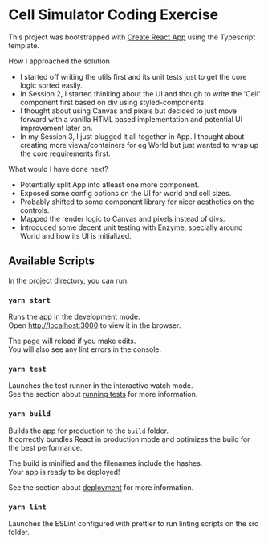 # Cell Simulator Coding Exercise

This project was bootstrapped with [Create React App](https://github.com/facebook/create-react-app) using the Typescript template.

How I approached the solution
* I started off writing the utils first and its unit tests just to get the core logic sorted easily. 
* In Session 2, I started thinking about the UI and though to write the 'Cell' component first based on div using styled-components.
* I thought about using Canvas and pixels but decided to just move forward with a vanilla HTML based implementation and potential UI improvement later on.
* In my Session 3, I just plugged it all together in App. I thought about creating more views/containers for eg World but just wanted to wrap up the core requirements first.

What would I have done next?
* Potentially split App into atleast one more component.
* Exposed some config options on the UI for world and cell sizes.
* Probably shifted to some component library for nicer aesthetics on the controls.
* Mapped the render logic to Canvas and pixels instead of divs.
* Introduced some decent unit testing with Enzyme, specially around World and how its UI is initialized.

## Available Scripts

In the project directory, you can run:

### `yarn start`

Runs the app in the development mode.\
Open [http://localhost:3000](http://localhost:3000) to view it in the browser.

The page will reload if you make edits.\
You will also see any lint errors in the console.

### `yarn test`

Launches the test runner in the interactive watch mode.\
See the section about [running tests](https://facebook.github.io/create-react-app/docs/running-tests) for more information.

### `yarn build`

Builds the app for production to the `build` folder.\
It correctly bundles React in production mode and optimizes the build for the best performance.

The build is minified and the filenames include the hashes.\
Your app is ready to be deployed!

See the section about [deployment](https://facebook.github.io/create-react-app/docs/deployment) for more information.

### `yarn lint`

Launches the ESLint configured with prettier to run linting scripts on the src folder.


